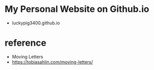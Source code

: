 # My Personal Website on Github.io
+ luckypig3400.github.io

# reference
+ Moving Letters
+ https://tobiasahlin.com/moving-letters/
